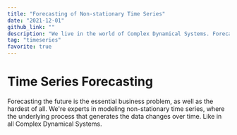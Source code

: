 ```yaml
---
title: "Forecasting of Non-stationary Time Series"
date: "2021-12-01"
github_link: ""
description: "We live in the world of Complex Dynamical Systems. Forecasting the future requires a different approach to other Machine Learning fields."
tag: "timeseries"
favorite: true
---
```


# Time Series Forecasting

Forecasting the future is the essential business problem, as well as the hardest of all.
We're experts in modeling non-stationary time series, where the underlying process that generates the data changes over time.
Like in all Complex Dynamical Systems.